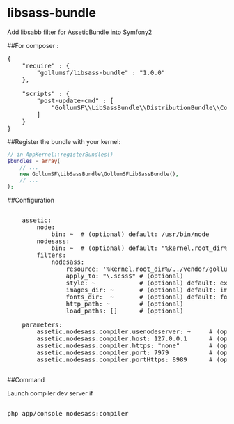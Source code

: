 # libsass-bundle
Add libsabb filter for AsseticBundle into Symfony2


##For composer :

<pre>
{
	"require" : {
		"gollumsf/libsass-bundle" : "1.0.0"
	},
	
	"scripts" : {
		"post-update-cmd" : [
			"GollumSF\\LibSassBundle\\DistributionBundle\\Composer\\ScriptHandler::submoduleUpdate"
		]
	}
}
</pre>


##Register the bundle with your kernel:

```php
// in AppKernel::registerBundles()
$bundles = array(
    // ...
    new GollumSF\LibSassBundle\GollumSFLibSassBundle(),
    // ...
);
```

##Configuration

<pre>
	
	assetic:
		node:
			bin: ~  # (optional) default: /usr/bin/node
		nodesass:
			bin: ~  # (optional) default: "%kernel.root_dir%/../vendor/sass/node-sass/bin/node-sass"
		filters:
			nodesass:
				resource: '%kernel.root_dir%/../vendor/gollumsf/libsass-bundle/GollumSF/LibSassBundle/Resources/config/nodesass.xml'
				apply_to: "\.scss$" # (optional)
				style: ~            # (optional) default: expanded
				images_dir: ~       # (optional) default: images
				fonts_dir:  ~       # (optional) default: fonts
				http_path: ~        # (optional) 
				load_paths: []      # (optional) 
				
	parameters:
		assetic.nodesass.compiler.usenodeserver: ~     # (optional) default: false       Enabled generate assets routes for node compiler server (Only dor DEV)
		assetic.nodesass.compiler.host: 127.0.0.1      # (optional) default: "127.0.0.1" Host for node compiler server
		assetic.nodesass.compiler.https: "none"        # (optional) default: "none"      must be "none", "detect", "full" for http/https route generated
		assetic.nodesass.compiler.port: 7979           # (optional) default: 7979        HTTP port for compiler server
		assetic.nodesass.compiler.portHttps: 8989      # (optional) default: 8989        HTTPS port for compiler server
					
</pre>

##Command

Launch compiler dev server if  
<pre>	
php app/console nodesass:compiler
</pre>


